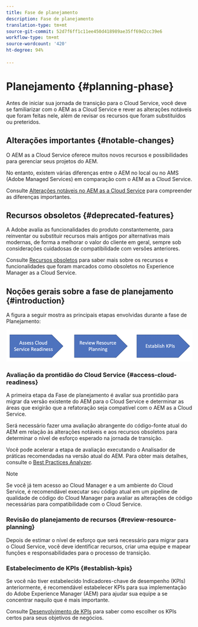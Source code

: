 ```yaml
---
title: Fase de planejamento
description: Fase de planejamento
translation-type: tm+mt
source-git-commit: 52d7f6ff1c11ee450d418989ae35ff69d2cc39e6
workflow-type: tm+mt
source-wordcount: '420'
ht-degree: 94%

---
```



# Planejamento {#planning-phase}

Antes de iniciar sua jornada de transição para o Cloud Service, você deve se familiarizar com o AEM as a Cloud Service e rever as alterações notáveis que foram feitas nele, além de revisar os recursos que foram substituídos ou preteridos.

## Alterações importantes {#notable-changes}

O AEM as a Cloud Service oferece muitos novos recursos e possibilidades para gerenciar seus projetos do AEM.

No entanto, existem várias diferenças entre o AEM no local ou no AMS (Adobe Managed Services) em comparação com o AEM as a Cloud Service.

Consulte [Alterações notáveis no AEM as a Cloud Service](https://docs.adobe.com/content/help/pt-BR/experience-manager-cloud-service/release-notes/aem-cloud-changes.html) para compreender as diferenças importantes.

## Recursos obsoletos {#deprecated-features}

A Adobe avalia as funcionalidades do produto constantemente, para reinventar ou substituir recursos mais antigos por alternativas mais modernas, de forma a melhorar o valor do cliente em geral, sempre sob considerações cuidadosas de compatibilidade com versões anteriores.

Consulte [Recursos obsoletos](https://docs.adobe.com/content/help/pt-BR/experience-manager-cloud-service/release-notes/deprecated-removed-features.html#deprecated-features) para saber mais sobre os recursos e funcionalidades que foram marcados como obsoletos no Experience Manager as a Cloud Service.

## Noções gerais sobre a fase de planejamento {#introduction}

A figura a seguir mostra as principais etapas envolvidas durante a fase de Planejamento:

![imagem](/help/move-to-cloud-service/assets/planning-phaseimg1.png)

### Avaliação da prontidão do Cloud Service {#access-cloud-readiness}

A primeira etapa da Fase de planejamento é avaliar sua prontidão para migrar da versão existente do AEM para o Cloud Service e determinar as áreas que exigirão que a refatoração seja compatível com o AEM as a Cloud Service.

Será necessário fazer uma avaliação abrangente do código-fonte atual do AEM em relação às alterações notáveis e aos recursos obsoletos para determinar o nível de esforço esperado na jornada de transição.

Você pode acelerar a etapa de avaliação executando o Analisador de práticas recomendadas na versão atual do AEM. Para obter mais detalhes, consulte o [Best Practices Analyzer](/help/move-to-cloud-service/best-practices-analyzer/overview-best-practices-analyzer.md).

>[!NOTE]
>Se você já tem acesso ao Cloud Manager e a um ambiente do Cloud Service, é recomendável executar seu código atual em um pipeline de qualidade de código do Cloud Manager para avaliar as alterações de código necessárias para compatibilidade com o Cloud Service.

### Revisão do planejamento de recursos {#review-resource-planning}

Depois de estimar o nível de esforço que será necessário para migrar para o Cloud Service, você deve identificar recursos, criar uma equipe e mapear funções e responsabilidades para o processo de transição.

### Estabelecimento de KPIs {#establish-kpis}

Se você não tiver estabelecido Indicadores-chave de desempenho (KPIs) anteriormente, é recomendável estabelecer KPIs para sua implementação do Adobe Experience Manager (AEM) para ajudar sua equipe a se concentrar naquilo que é mais importante.

Consulte [Desenvolvimento de KPIs](https://guided.adobe.com/welcome/aem/part6.html) para saber como escolher os KPIs certos para seus objetivos de negócios.

